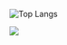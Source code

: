 ![Top Langs](https://github-readme-stats.vercel.app/api/top-langs/?username=mvrck21&theme=tokyonight&show_icons=true&hide=html,css)

<img src="https://github-readme-stats.vercel.app/api/top-langs/?username=mvrck21"/>
